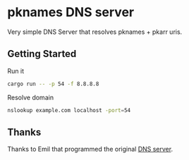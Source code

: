 pknames DNS server
=================

Very simple DNS Server that resolves pknames + pkarr uris.

## Getting Started

Run it

```bash
cargo run -- -p 54 -f 8.8.8.8
```

Resolve domain

```bash
nslookup example.com localhost -port=54
```


## Thanks

Thanks to Emil that programmed the original [DNS server](https://github.com/EmilHernvall/hermes/tree/master).